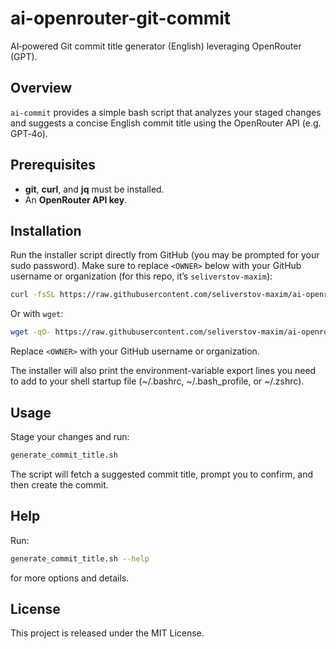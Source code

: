 # ai-openrouter-git-commit

AI‑powered Git commit title generator (English) leveraging OpenRouter (GPT).

## Overview

`ai-commit` provides a simple bash script that analyzes your staged changes and suggests a concise English commit title using the OpenRouter API (e.g. GPT‑4o).

## Prerequisites

- **git**, **curl**, and **jq** must be installed.
- An **OpenRouter API key**.

## Installation

Run the installer script directly from GitHub (you may be prompted for your sudo password). Make sure to replace `<OWNER>` below with your GitHub username or organization (for this repo, it’s `seliverstov-maxim`):

```bash
curl -fsSL https://raw.githubusercontent.com/seliverstov-maxim/ai-openrouter-git-commit/main/install.sh | sudo bash
```

Or with `wget`:

```bash
wget -qO- https://raw.githubusercontent.com/seliverstov-maxim/ai-openrouter-git-commit/main/install.sh | sudo bash
```

Replace `<OWNER>` with your GitHub username or organization.

The installer will also print the environment-variable export lines you need to add to your shell startup file (~/.bashrc, ~/.bash_profile, or ~/.zshrc).


## Usage

Stage your changes and run:

```bash
generate_commit_title.sh
```

The script will fetch a suggested commit title, prompt you to confirm, and then create the commit.

## Help

Run:

```bash
generate_commit_title.sh --help
```

for more options and details.

## License

This project is released under the MIT License.